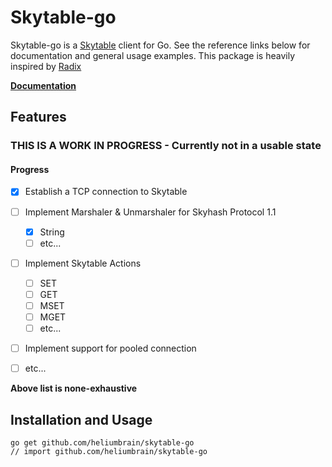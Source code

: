 # Skytable-go

Skytable-go is a  [Skytable](https://skytable.io) client for Go. See the reference links below for documentation and
general usage examples. This package is heavily inspired
by [Radix](https://raw.githubusercontent.com/mediocregopher/radix/)

**[Documentation](https://pkg.go.dev/github.com/heliumbrain/skytable-go)**

## Features

### THIS IS A WORK IN PROGRESS - Currently not in a usable state ###

#### Progress

- [x] Establish a TCP connection to Skytable

- [ ] Implement Marshaler & Unmarshaler for Skyhash Protocol 1.1
	- [x] String
	- [ ] etc...

- [ ] Implement Skytable Actions
	- [ ] SET
	- [ ] GET
	- [ ] MSET
	- [ ] MGET
	- [ ] etc...

- [ ] Implement support for pooled connection
- [ ] etc...

**Above list is none-exhaustive**

## Installation and Usage

    go get github.com/heliumbrain/skytable-go
    // import github.com/heliumbrain/skytable-go
